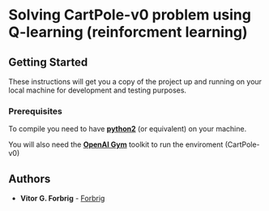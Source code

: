 # Solving CartPole-v0 problem using Q-learning (reinforcment learning)



## Getting Started

These instructions will get you a copy of the project up and running on your local machine for development and testing purposes.

### Prerequisites

To compile you need to have [**python2**](https://www.python.org/) (or equivalent) on your machine. 

You will also need the [**OpenAI Gym**](https://github.com/openai/gym) toolkit to run the enviroment (CartPole-v0)

## Authors

* **Vitor G. Forbrig** - [Forbrig](https://github.com/Forbrig)
